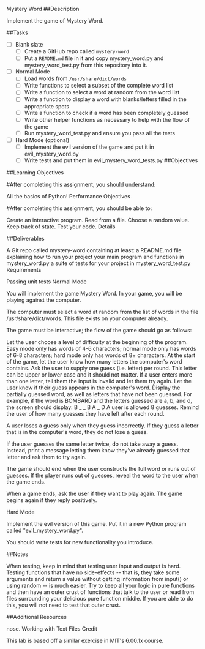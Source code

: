 Mystery Word
##Description

Implement the game of Mystery Word.

##Tasks

* [ ] Blank slate
  * [ ] Create a GitHub repo called `mystery-word`
  * [ ] Put a `README.md` file in it and copy mystery_word.py and mystery_word_test.py from this repository into it.
* [ ] Normal Mode
  * [ ] Load words from `/usr/share/dict/words`
  * [ ] Write functions to select a subset of the complete word list
  * [ ] Write a function to select a word at random from the word list
  * [ ] Write a function to display a word with blanks/letters filled in the appropriate spots
  * [ ] Write a function to check if a word has been completely guessed
  * [ ] Write other helper functions as necessary to help with the flow of the game
  * [ ] Run mystery_word_test.py and ensure you pass all the tests
* [ ] Hard Mode (optional)
  * [ ] Implement the evil version of the game and put it in evil_mystery_word.py
  * [ ] Write tests and put them in evil_mystery_word_tests.py
##Objectives

##Learning Objectives

#After completing this assignment, you should understand:

All the basics of Python!
Performance Objectives

#After completing this assignment, you should be able to:

Create an interactive program.
Read from a file.
Choose a random value.
Keep track of state.
Test your code.
Details

##Deliverables

A Git repo called mystery-word containing at least:
a README.md file explaining how to run your project
your main program and functions in mystery_word.py
a suite of tests for your project in mystery_word_test.py
Requirements

Passing unit tests
Normal Mode

You will implement the game Mystery Word. In your game, you will be playing against the computer.

The computer must select a word at random from the list of words in the file /usr/share/dict/words. This file exists on your computer already.

The game must be interactive; the flow of the game should go as follows:

Let the user choose a level of difficulty at the beginning of the program. Easy mode only has words of 4-6 characters; normal mode only has words of 6-8 characters; hard mode only has words of 8+ characters.
At the start of the game, let the user know how many letters the computer's word contains.
Ask the user to supply one guess (i.e. letter) per round. This letter can be upper or lower case and it should not matter. If a user enters more than one letter, tell them the input is invalid and let them try again.
Let the user know if their guess appears in the computer's word.
Display the partially guessed word, as well as letters that have not been guessed. For example, if the word is BOMBARD and the letters guessed are a, b, and d, the screen should display:
B _ _ B A _ D
A user is allowed 8 guesses. Remind the user of how many guesses they have left after each round.

A user loses a guess only when they guess incorrectly. If they guess a letter that is in the computer's word, they do not lose a guess.

If the user guesses the same letter twice, do not take away a guess. Instead, print a message letting them know they've already guessed that letter and ask them to try again.

The game should end when the user constructs the full word or runs out of guesses. If the player runs out of guesses, reveal the word to the user when the game ends.

When a game ends, ask the user if they want to play again. The game begins again if they reply positively.

Hard Mode

Implement the evil version of this game. Put it in a new Python program called "evil_mystery_word.py".

You should write tests for new functionality you introduce.

##Notes

When testing, keep in mind that testing user input and output is hard. Testing functions that have no side-effects -- that is, they take some arguments and return a value without getting information from input() or using random -- is much easier. Try to keep all your logic in pure functions and then have an outer crust of functions that talk to the user or read from files surrounding your delicious pure function middle. If you are able to do this, you will not need to test that outer crust.

##Additional Resources

nose.
Working with Text Files
Credit

This lab is based off a similar exercise in MIT's 6.00.1x course.
